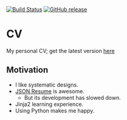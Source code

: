 [![Build Status](https://travis-ci.org/nnadeau/cv.svg?branch=master)](https://travis-ci.org/nnadeau/cv)
[![GitHub release](https://img.shields.io/github/release/nnadeau/cv.svg)](https://github.com/nnadeau/cv/releases/latest)

# CV
My personal CV; get the latest version [here](https://github.com/nnadeau/cv/releases/latest)

## Motivation
- I like systematic designs.
- [JSON Resume](https://github.com/jsonresume/) is awesome.
    - But its development has slowed down.
- Jinja2 learning experience.
- Using Python makes me happy.
